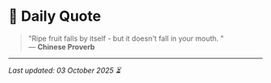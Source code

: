 # 📜 Daily Quote

> "Ripe fruit falls by itself - but it doesn't fall in your mouth. "  
> — **Chinese Proverb**

---

_Last updated: 03 October 2025 ⏳_
